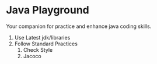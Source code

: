# Java Playground

Your companion for practice and enhance java coding skills.

1. Use Latest jdk/libraries
2. Follow Standard Practices
    1. Check Style
    2. Jacoco